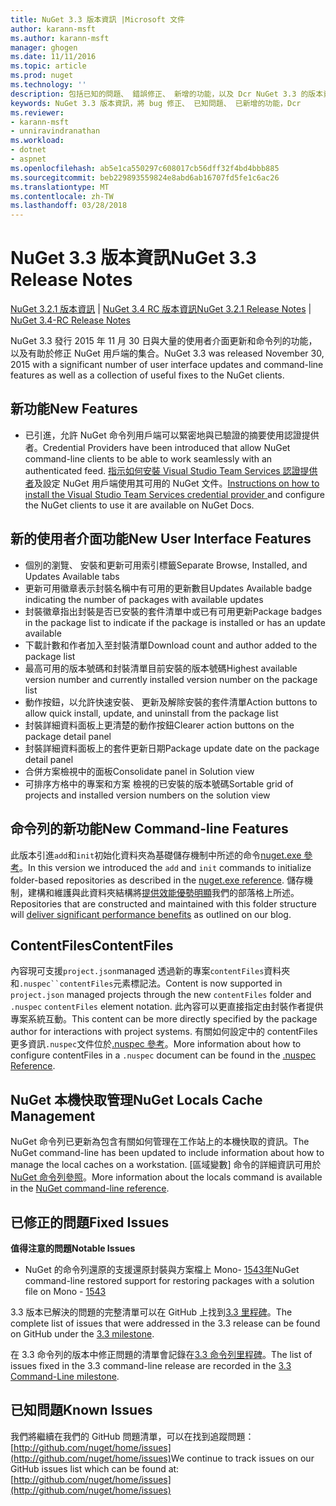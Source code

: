 ```yaml
---
title: NuGet 3.3 版本資訊 |Microsoft 文件
author: karann-msft
ms.author: karann-msft
manager: ghogen
ms.date: 11/11/2016
ms.topic: article
ms.prod: nuget
ms.technology: ''
description: 包括已知的問題、 錯誤修正、 新增的功能，以及 Dcr NuGet 3.3 的版本資訊。
keywords: NuGet 3.3 版本資訊，將 bug 修正、 已知問題、 已新增的功能，Dcr
ms.reviewer:
- karann-msft
- unniravindranathan
ms.workload:
- dotnet
- aspnet
ms.openlocfilehash: ab5e1ca550297c608017cb56dff32f4bd4bbb885
ms.sourcegitcommit: beb229893559824e8abd6ab16707fd5fe1c6ac26
ms.translationtype: MT
ms.contentlocale: zh-TW
ms.lasthandoff: 03/28/2018
---
```

# <a name="nuget-33-release-notes"></a><span data-ttu-id="645ec-104">NuGet 3.3 版本資訊</span><span class="sxs-lookup"><span data-stu-id="645ec-104">NuGet 3.3 Release Notes</span></span>

<span data-ttu-id="645ec-105">[NuGet 3.2.1 版本資訊](../release-notes/nuget-3.2.1.md) | [NuGet 3.4 RC 版本資訊](../release-notes/nuget-3.4-RC.md)</span><span class="sxs-lookup"><span data-stu-id="645ec-105">[NuGet 3.2.1 Release Notes](../release-notes/nuget-3.2.1.md) | [NuGet 3.4-RC Release Notes](../release-notes/nuget-3.4-RC.md)</span></span>

<span data-ttu-id="645ec-106">NuGet 3.3 發行 2015 年 11 月 30 日與大量的使用者介面更新和命令列的功能，以及有助於修正 NuGet 用戶端的集合。</span><span class="sxs-lookup"><span data-stu-id="645ec-106">NuGet 3.3 was released November 30, 2015 with a significant number of user interface updates and command-line features as well as a collection of useful fixes to the NuGet clients.</span></span>

## <a name="new-features"></a><span data-ttu-id="645ec-107">新功能</span><span class="sxs-lookup"><span data-stu-id="645ec-107">New Features</span></span>

* <span data-ttu-id="645ec-108">已引進，允許 NuGet 命令列用戶端可以緊密地與已驗證的摘要使用認證提供者。</span><span class="sxs-lookup"><span data-stu-id="645ec-108">Credential Providers have been introduced that allow NuGet command-line clients to be able to work seamlessly with an authenticated feed.</span></span> <span data-ttu-id="645ec-109">[指示如何安裝 Visual Studio Team Services 認證提供者](../api/nuget-exe-credential-providers.md)及設定 NuGet 用戶端使用其可用的 NuGet 文件。</span><span class="sxs-lookup"><span data-stu-id="645ec-109">[Instructions on how to install the Visual Studio Team Services credential provider ](../api/nuget-exe-credential-providers.md) and configure the NuGet clients to use it are available on NuGet Docs.</span></span>

## <a name="new-user-interface-features"></a><span data-ttu-id="645ec-110">新的使用者介面功能</span><span class="sxs-lookup"><span data-stu-id="645ec-110">New User Interface Features</span></span>

* <span data-ttu-id="645ec-111">個別的瀏覽、 安裝和更新可用索引標籤</span><span class="sxs-lookup"><span data-stu-id="645ec-111">Separate Browse, Installed, and Updates Available tabs</span></span>
* <span data-ttu-id="645ec-112">更新可用徽章表示封裝名稱中有可用的更新數目</span><span class="sxs-lookup"><span data-stu-id="645ec-112">Updates Available badge indicating the number of packages with available updates</span></span>
* <span data-ttu-id="645ec-113">封裝徽章指出封裝是否已安裝的套件清單中或已有可用更新</span><span class="sxs-lookup"><span data-stu-id="645ec-113">Package badges in the package list to indicate if the package is installed or has an update available</span></span>
* <span data-ttu-id="645ec-114">下載計數和作者加入至封裝清單</span><span class="sxs-lookup"><span data-stu-id="645ec-114">Download count and author added to the package list</span></span>
* <span data-ttu-id="645ec-115">最高可用的版本號碼和封裝清單目前安裝的版本號碼</span><span class="sxs-lookup"><span data-stu-id="645ec-115">Highest available version number and currently installed version number on the package list</span></span>
* <span data-ttu-id="645ec-116">動作按鈕，以允許快速安裝、 更新及解除安裝的套件清單</span><span class="sxs-lookup"><span data-stu-id="645ec-116">Action buttons to allow quick install, update, and uninstall from the package list</span></span>
* <span data-ttu-id="645ec-117">封裝詳細資料面板上更清楚的動作按鈕</span><span class="sxs-lookup"><span data-stu-id="645ec-117">Clearer action buttons on the package detail panel</span></span>
* <span data-ttu-id="645ec-118">封裝詳細資料面板上的套件更新日期</span><span class="sxs-lookup"><span data-stu-id="645ec-118">Package update date on the package detail panel</span></span>
* <span data-ttu-id="645ec-119">合併方案檢視中的面板</span><span class="sxs-lookup"><span data-stu-id="645ec-119">Consolidate panel in Solution view</span></span>
* <span data-ttu-id="645ec-120">可排序方格中的專案和方案 檢視的已安裝的版本號碼</span><span class="sxs-lookup"><span data-stu-id="645ec-120">Sortable grid of projects and installed version numbers on the solution view</span></span>

## <a name="new-command-line-features"></a><span data-ttu-id="645ec-121">命令列的新功能</span><span class="sxs-lookup"><span data-stu-id="645ec-121">New Command-line Features</span></span>

<span data-ttu-id="645ec-122">此版本引進`add`和`init`初始化資料夾為基礎儲存機制中所述的命令[nuget.exe 參考](../tools/nuget-exe-cli-reference.md)。</span><span class="sxs-lookup"><span data-stu-id="645ec-122">In this version we introduced the `add` and `init` commands to initialize folder-based repositories as described in the [nuget.exe reference](../tools/nuget-exe-cli-reference.md).</span></span> <span data-ttu-id="645ec-123">儲存機制，建構和維護與此資料夾結構將[提供效能優勢明顯](http://blog.nuget.org/20150922/Accelerate-Package-Source.html)我們的部落格上所述。</span><span class="sxs-lookup"><span data-stu-id="645ec-123">Repositories that are constructed and maintained with this folder structure will [deliver significant performance benefits](http://blog.nuget.org/20150922/Accelerate-Package-Source.html) as outlined on our blog.</span></span>

## <a name="contentfiles"></a><span data-ttu-id="645ec-124">ContentFiles</span><span class="sxs-lookup"><span data-stu-id="645ec-124">ContentFiles</span></span>

<span data-ttu-id="645ec-125">內容現可支援`project.json`managed 透過新的專案`contentFiles`資料夾和`.nuspec``contentFiles`元素標記法。</span><span class="sxs-lookup"><span data-stu-id="645ec-125">Content is now supported in `project.json` managed projects through the new `contentFiles` folder and `.nuspec` `contentFiles` element notation.</span></span>  <span data-ttu-id="645ec-126">此內容可以更直接指定由封裝作者提供專案系統互動。</span><span class="sxs-lookup"><span data-stu-id="645ec-126">This content can be more directly specified by the package author for interactions with project systems.</span></span>  <span data-ttu-id="645ec-127">有關如何設定中的 contentFiles 更多資訊`.nuspec`文件位於[.nuspec 參考](../reference/nuspec.md)。</span><span class="sxs-lookup"><span data-stu-id="645ec-127">More information about how to configure contentFiles in a `.nuspec` document can be found in the [.nuspec Reference](../reference/nuspec.md).</span></span>

## <a name="nuget-locals-cache-management"></a><span data-ttu-id="645ec-128">NuGet 本機快取管理</span><span class="sxs-lookup"><span data-stu-id="645ec-128">NuGet Locals Cache Management</span></span>

<span data-ttu-id="645ec-129">NuGet 命令列已更新為包含有關如何管理在工作站上的本機快取的資訊。</span><span class="sxs-lookup"><span data-stu-id="645ec-129">The NuGet command-line has been updated to include information about how to manage the local caches on a workstation.</span></span>  <span data-ttu-id="645ec-130">[區域變數] 命令的詳細資訊可用於[NuGet 命令列參照](../tools/cli-ref-locals.md)。</span><span class="sxs-lookup"><span data-stu-id="645ec-130">More information about the locals command is available in the [NuGet command-line reference](../tools/cli-ref-locals.md).</span></span>

## <a name="fixed-issues"></a><span data-ttu-id="645ec-131">已修正的問題</span><span class="sxs-lookup"><span data-stu-id="645ec-131">Fixed Issues</span></span>

<span data-ttu-id="645ec-132">**值得注意的問題**</span><span class="sxs-lookup"><span data-stu-id="645ec-132">**Notable Issues**</span></span>

* <span data-ttu-id="645ec-133">NuGet 的命令列還原的支援還原封裝與方案檔上 Mono- [1543年](https://github.com/NuGet/Home/issues/1543)</span><span class="sxs-lookup"><span data-stu-id="645ec-133">NuGet command-line restored support for restoring packages with a solution file on Mono - [1543](https://github.com/NuGet/Home/issues/1543)</span></span>

<span data-ttu-id="645ec-134">3.3 版本已解決的問題的完整清單可以在 GitHub 上找到[3.3 里程碑](https://github.com/NuGet/Home/issues?q=is%3Aissue+milestone%3A3.3.0+is%3Aclosed)。</span><span class="sxs-lookup"><span data-stu-id="645ec-134">The complete list of issues that were addressed in the 3.3 release can be found on GitHub under the [3.3 milestone](https://github.com/NuGet/Home/issues?q=is%3Aissue+milestone%3A3.3.0+is%3Aclosed).</span></span>

<span data-ttu-id="645ec-135">在 3.3 命令列的版本中修正問題的清單會記錄在[3.3 命令列里程碑](https://github.com/NuGet/Home/issues?q=is%3Aissue+is%3Aclosed+milestone%3A3.3.0-commandline)。</span><span class="sxs-lookup"><span data-stu-id="645ec-135">The list of issues fixed in the 3.3 command-line release are recorded in the [3.3 Command-Line milestone](https://github.com/NuGet/Home/issues?q=is%3Aissue+is%3Aclosed+milestone%3A3.3.0-commandline).</span></span>

## <a name="known-issues"></a><span data-ttu-id="645ec-136">已知問題</span><span class="sxs-lookup"><span data-stu-id="645ec-136">Known Issues</span></span>

<span data-ttu-id="645ec-137">我們將繼續在我們的 GitHub 問題清單，可以在找到追蹤問題： [http://github.com/nuget/home/issues](http://github.com/nuget/home/issues)</span><span class="sxs-lookup"><span data-stu-id="645ec-137">We continue to track issues on our GitHub issues list which can be found at: [http://github.com/nuget/home/issues](http://github.com/nuget/home/issues)</span></span>